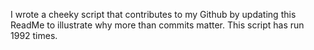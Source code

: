 I wrote a cheeky script that contributes to my Github by updating this ReadMe to illustrate why more than commits matter. This script has run 1992 times.